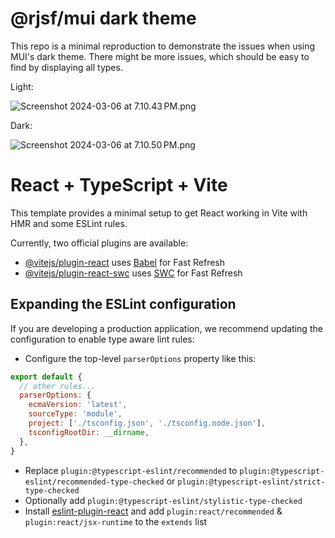 # @rjsf/mui dark theme

This repo is a minimal reproduction to demonstrate the issues when using MUI's dark theme.
There might be more issues, which should be easy to find by displaying all types.

Light:

![Screenshot 2024-03-06 at 7.10.43 PM.png](..%2F..%2FDesktop%2FScreenshot%202024-03-06%20at%207.10.43%E2%80%AFPM.png)

Dark:

![Screenshot 2024-03-06 at 7.10.50 PM.png](..%2F..%2FDesktop%2FScreenshot%202024-03-06%20at%207.10.50%E2%80%AFPM.png)


# React + TypeScript + Vite

This template provides a minimal setup to get React working in Vite with HMR and some ESLint rules.

Currently, two official plugins are available:

- [@vitejs/plugin-react](https://github.com/vitejs/vite-plugin-react/blob/main/packages/plugin-react/README.md) uses [Babel](https://babeljs.io/) for Fast Refresh
- [@vitejs/plugin-react-swc](https://github.com/vitejs/vite-plugin-react-swc) uses [SWC](https://swc.rs/) for Fast Refresh

## Expanding the ESLint configuration

If you are developing a production application, we recommend updating the configuration to enable type aware lint rules:

- Configure the top-level `parserOptions` property like this:

```js
export default {
  // other rules...
  parserOptions: {
    ecmaVersion: 'latest',
    sourceType: 'module',
    project: ['./tsconfig.json', './tsconfig.node.json'],
    tsconfigRootDir: __dirname,
  },
}
```

- Replace `plugin:@typescript-eslint/recommended` to `plugin:@typescript-eslint/recommended-type-checked` or `plugin:@typescript-eslint/strict-type-checked`
- Optionally add `plugin:@typescript-eslint/stylistic-type-checked`
- Install [eslint-plugin-react](https://github.com/jsx-eslint/eslint-plugin-react) and add `plugin:react/recommended` & `plugin:react/jsx-runtime` to the `extends` list
